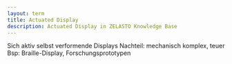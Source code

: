 ```yaml
---
layout: term
title: Actuated Display
description: Actuated Display in ZELASTO Knowledge Base
---
```


Sich aktiv selbst verformende Displays 
Nachteil: mechanisch komplex, teuer
Bsp: Braille-Display, Forschungsprototypen
